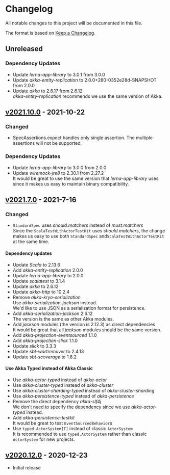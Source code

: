 # Changelog
All notable changes to this project will be documented in this file.

The format is based on [Keep a Changelog](https://keepachangelog.com/en/1.0.0/).

## Unreleased

### Dependency Updates
- Update *lerna-app-library* to 3.0.1 from 3.0.0
- Update *akka-entity-replication* to 2.0.0+280-0352e28d-SNAPSHOT from 2.0.0
- Update *akka* to 2.6.17 from 2.6.12  
  *akka-entity-replication* recommends we use the same version of Akka.


## [v2021.10.0] - 2021-10-22
[v2021.10.0]: https://github.com/lerna-stack/lerna.g8/compare/v2021.7.0...v2021.10.0

### Changed
- SpecAssertions.expect handles only single assertion.
  The multiple assertions will not be supported.

### Dependency Updates
- Update *lerna-app-library* to 3.0.0 from 2.0.0
- Update *wiremock-jre8* to 2.30.1 from 2.27.2  
  It would be great to use the same version that *lerna-app-library* uses
  since it makes us easy to maintain binary compatibility.


## [v2021.7.0] - 2021-7-16
[v2021.7.0]: https://github.com/lerna-stack/lerna.g8/compare/v2020.12.0...v2021.7.0
### Changed
- `StandardSpec` uses *should.matchers* instead of *must.matchers*  
  Since the `ScalaTestWithActorTestKit` uses *should.matchers*,
  the change makes us easy to use both `StandardSpec` and`ScalaTestWithActorTestKit` at the same time.

#### Dependency updates
- Update *Scala* to 2.13.6
- Add *akka-entity-replication* 2.0.0
- Update *lerna-app-library* to 2.0.0
- Update *scalatest* to 3.1.4
- Update *akka* to 2.6.12
- Update *akka-http* to 10.2.4
- Remove *akka-kryo-serialization*  
  Use *akka-serialization-jackson* instead.  
  We'd like to use JSON as a serialization format for persistence.
- Add *akka-serialization-jackson* 2.6.12  
  The version is the same as other Akka modules.
- Add *jackson* modules (the version is 2.12.3) as direct dependencies  
  It would be great that all *jackson* modules should be the same version.
- Add *akka-projection-eventsourced* 1.1.0
- Add *akka-projection-slick* 1.1.0
- Update *slick* to 3.3.3
- Update *sbt-wartremover* to 2.4.13
- Update *sbt-scoverage* to 1.8.2

#### Use Akka Typed instead of Akka Classic
- Use *akka-actor-typed* instead of *akka-actor*
- Use *akka-cluster-typed* instead of *akka-cluster*
- Use *akka-cluster-sharding-typed* instead of *akka-cluster-sharding*
- Use *akka-persistence-typed* instead of *akka-persistence*
- Remove the direct dependency *akka-slf4j*  
    We don't need to specify the dependency since we use *akka-actor-typed* instead.
- Add *akka-persistence-testkit*  
    It would be great to test `EventSourcedBehavior`s
- Use `typed.ActorSystem[T]` instead of classic `ActorSystem`  
    It is recommended to use `typed.ActorSystem` rather than classic `ActorSystem` for new projects.

## [v2020.12.0] - 2020-12-23
[v2020.12.0]: https://github.com/lerna-stack/lerna.g8/releases/tag/v2020.12.0
- Initial release